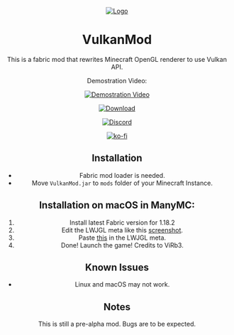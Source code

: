 <div align='center'>

[![Logo](https://media.discordapp.net/attachments/963349566839738369/969920960373334076/Vlogo.png?width=300&height=300)](#)

# VulkanMod

This is a fabric mod that rewrites Minecraft OpenGL renderer to use Vulkan API.
  
Demostration Video:

[![Demostration Video](http://img.youtube.com/vi/sbr7UxcAmOE/0.jpg)](https://youtu.be/sbr7UxcAmOE)

[![Download](https://img.shields.io/github/downloads/xCollateral/VulkanMod/total?color=red&logo=github&style=for-the-badge)](https://github.com/xCollateral/VulkanMod/releases/)

[![Discord](https://img.shields.io/badge/Discord-7289DA?style=for-the-badge&logo=discord&logoColor=white)](https://discord.gg/FVXg7AYR2Q)

[![ko-fi](https://ko-fi.com/img/githubbutton_sm.svg)](https://ko-fi.com/V7V7CHHJV)

## Installation

- Fabric mod loader is needed.
- Move `VulkanMod.jar` to `mods` folder of your Minecraft Instance.

## Installation on macOS in ManyMC:
  1. Install latest Fabric version for 1.18.2
  2. Edit the LWJGL meta like this [screenshot](https://cdn.discordapp.com/attachments/963180554193354785/983774971421659216/Screen_Shot_2022-06-07_at_17.48.10.png).
  3. Paste [this](https://paste.gg/p/anonymous/064546decf4241e9bdeed650bcf655f7) in the LWJGL meta.
  4. Done! Launch the game! Credits to ViRb3.
  
## Known Issues

- Linux and macOS may not work.
  
## Notes
This is still a pre-alpha mod. Bugs are to be expected.
  
<div/>
